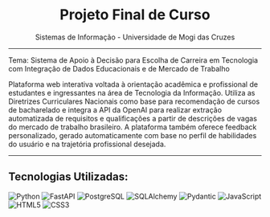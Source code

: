 <h1 align="center">Projeto Final de Curso</h1>
<p align="center">
  Sistemas de Informação - Universidade de Mogi das Cruzes  
</p>

---

Tema: Sistema de Apoio à Decisão para Escolha de Carreira em Tecnologia com Integração de Dados Educacionais e de Mercado de Trabalho

Plataforma web interativa voltada à orientação acadêmica e profissional de estudantes e ingressantes na área de Tecnologia da Informação. Utiliza as Diretrizes Curriculares Nacionais como base para recomendação de cursos de bacharelado e integra a API da OpenAI para realizar extração automatizada de requisitos e qualificações a partir de descrições de vagas do mercado de trabalho brasileiro. A plataforma também oferece feedback personalizado, gerado automaticamente com base no perfil de habilidades do usuário e na trajetória profissional desejada.

---

## Tecnologias Utilizadas:
![Python](https://img.shields.io/badge/Python-3776AB?style=flat&logo=python&logoColor=white) 
![FastAPI](https://img.shields.io/badge/FastAPI-009688?style=flat&logo=fastapi&logoColor=white) 
![PostgreSQL](https://img.shields.io/badge/PostgreSQL-4169E1?style=flat&logo=postgresql&logoColor=white) 
![SQLAlchemy](https://img.shields.io/badge/SQLAlchemy-990000?style=flat&logo=sqlalchemy&logoColor=white) 
![Pydantic](https://img.shields.io/badge/Pydantic-00BFFF?style=flat&logo=pydantic&logoColor=white) 
![JavaScript](https://img.shields.io/badge/JavaScript-F7DF1E?style=flat&logo=javascript&logoColor=black) 
![HTML5](https://img.shields.io/badge/HTML5-E34F26?style=flat&logo=html5&logoColor=white) 
![CSS3](https://img.shields.io/badge/CSS3-1572B6?style=flat&logo=css3&logoColor=white)
